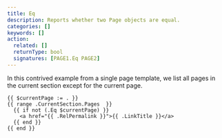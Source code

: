 ```yaml
---
title: Eq
description: Reports whether two Page objects are equal.
categories: []
keywords: []
action:
  related: []
  returnType: bool
  signatures: [PAGE1.Eq PAGE2]
---
```


In this contrived example from a single page template, we list all pages in the current section except for the current page.

```go-html-template
{{ $currentPage := . }}
{{ range .CurrentSection.Pages  }}
  {{ if not (.Eq $currentPage) }}
    <a href="{{ .RelPermalink }}">{{ .LinkTitle }}</a>
  {{ end }}
{{ end }}
```

